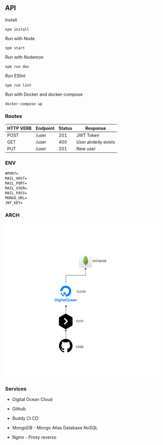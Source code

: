 ## API

Install

```
npm install
```

Run with Node

```
npm start
```

Run with Nodemon

```
npm run dev
```

Run ESlint

```
npm run lint
```

Run with Docker and docker-compose

```
docker-compose up
```

### Routes

| HTTP VERB | Endpoint | Status | Response            |   
|-----------|----------|--------|---------------------|
| POST      | /user    | 201    | JWT Token           |   
| GET       | /user    | 400    | User alrdedy exists |   
| PUT       | /user    | 201    | New user            |   

### ENV

```
#PORT=
MAIL_HOST=
MAIL_PORT=
MAIL_USER=
MAIL_PASS=
MONGO_URL=
JWT_KEY=
```

### ARCH

<img src="./.github/assets/arch.png">

### Services

- Digital Ocean Cloud

- Github

- Buddy CI CD

- MongoDB - Mongo Atlas Database NoSQL

- Nginx - Proxy reverso
